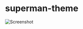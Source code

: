 superman-theme
=============

![Screenshot](https://github.com/cursivecode/superman-theme/raw/master/screenshot.png)
